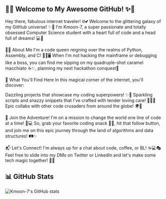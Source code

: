 ## 🌟✨ Welcome to My Awesome GitHub! ✨🌟

Hey there, fabulous internet traveler! 🌐💕 Welcome to the glittering galaxy of my GitHub universe! ✨🚀 I'm Kmoon-7, a super passionate and totally obsessed Computer Science student with a heart full of code and a head full of dreams! 💻💖

👩‍💻 About Me
I'm a code queen reigning over the realms of Python, Assembly, and C! 👑🐍🖥️ When I'm not hacking the mainframe or debugging like a boss, you can find me sipping on my quadruple-shot caramel macchiato ☕✨, planning my next hackathon conquest🎉

🌈 What You'll Find Here
In this magical corner of the internet, you'll discover:

Dazzling projects that showcase my coding superpowers! ✨💪
Sparkling scripts and snazzy snippets that I've crafted with tender loving care! 💖👩‍💻
Epic collabs with other code crusaders from around the globe! 🌍🤝

🎉 Join the Adventure!
I'm on a mission to change the world one line of code at a time! 🌟💻 So, grab your favorite coding snack 🍕🍫, hit that follow button, and join me on this epic journey through the land of algorithms and data structures! 🛤️✨

📬 Let's Connect!
I'm always up for a chat about code, coffee, or BL! ☕💻🎭 Feel free to slide into my DMs on Twitter or LinkedIn and let's make some tech magic together! 🌟🔮

## 📊 GitHub Stats
![Kmoon-7's GitHub stats](https://github-readme-stats.vercel.app/api?username=Kmoon-7&show_icons=true&theme=radical)

<!--
**Kmoon-7/Kmoon-7** is a ✨ _special_ ✨ repository because its `README.md` (this file) appears on your GitHub profile.

Here are some ideas to get you started:

- 🔭 I’m currently working on ...
- 🌱 I’m currently learning ...
- 👯 I’m looking to collaborate on ...
- 🤔 I’m looking for help with ...
- 💬 Ask me about ...
- 📫 How to reach me: ...
- 😄 Pronouns: ...
- ⚡ Fun fact: ...
-->
